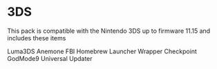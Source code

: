 # 3DS
This pack is compatible with the Nintendo 3DS up to firmware 11.15 and includes these items

Luma3DS 
Anemone
FBI
Homebrew Launcher Wrapper
Checkpoint
GodMode9
Universal Updater 
